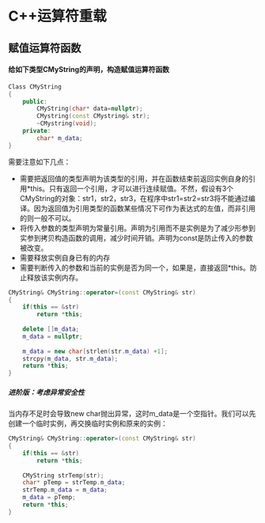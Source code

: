 # C++运算符重载

## 赋值运算符函数

#### 给如下类型CMyString的声明，构造赋值运算符函数

```c++
Class CMyString
{
    public:
    	CMyString(char* data=nullptr);
    	CMystring(const CMystring& str);
    	~CMystring(void);
    private:
    	char* m_data;
}
```

需要注意如下几点：

+ 需要把返回值的类型声明为该类型的引用，并在函数结束前返回实例自身的引用*this。只有返回一个引用，才可以进行连续赋值。不然，假设有3个CMyString的对象：str1，str2，str3，在程序中str1=str2=str3将不能通过编译。因为返回值为引用类型的函数某些情况下可作为表达式的左值，而非引用的则一般不可以。
+ 将传入参数的类型声明为常量引用。声明为引用而不是实例是为了减少形参到实参到拷贝构造函数的调用，减少时间开销。声明为const是防止传入的参数被改变。
+ 需要释放实例自身已有的内存
+ 需要判断传入的参数和当前的实例是否为同一个，如果是，直接返回*this。防止释放该实例内存。

```c++
CMyString& CMyString::operator=(const CMyString& str)
{
    if(this == &str)
        return *this;
    
    delete []m_data;
    m_data = nullptr;
    
    m_data = new char[strlen(str.m_data) +1];
    strcpy(m_data, str.m_data);
    return *this;
}
```

#####  进阶版：考虑异常安全性

当内存不足时会导致new char抛出异常，这时m_data是一个空指针。我们可以先创建一个临时实例，再交换临时实例和原来的实例：

```c++
CMyString& CMyString::operator=(const CMyString& str)
{
    if(this == &str)
        return *this;
    
    CMyString strTemp(str);
    char* pTemp = strTemp.m_data;
    strTemp.m_data = m_data;
    m_data = pTemp;
    return *this;
}
```

